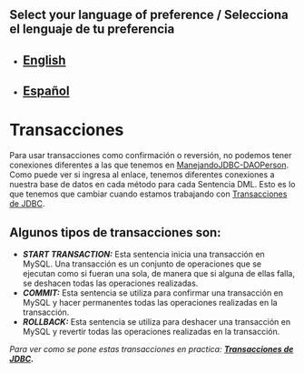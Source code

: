 ## Select your language of preference / Selecciona el lenguaje de tu preferencia

- ## [English](https://github.com/Jbarseg/Learning-Java-JDBC-and-MySQL/blob/master/index/english/README-TRANSACTIONS.en.md)

- ## [Español](https://github.com/Jbarseg/Learning-Java-JDBC-and-MySQL/blob/master/index/espa%C3%B1ol/README-TRANSACTIONS.es.md)

# Transacciones

  Para usar transacciones como confirmación o reversión, no podemos tener conexiones diferentes a las que tenemos en [ManejandoJDBC-DAOPerson](https://github.com/Jbarseg/Learning-Java-JDBC-and-MySQL/blob/master/handlingjdbc/src/main/java/com/jbarseg/jdbc/DAOPerson.java). Como puede ver si ingresa al enlace, tenemos diferentes conexiones a nuestra base de datos en cada método para cada Sentencia DML. Esto es lo que tenemos que cambiar cuando estamos trabajando con [Transacciones de JDBC](https://github.com/Jbarseg/Learning-Java-JDBC-and-MySQL/tree/master/transactionsjdbc).

  ## Algunos tipos de transacciones son:

- **_START TRANSACTION:_** Esta sentencia inicia una transacción en MySQL. Una transacción es un conjunto de operaciones que se ejecutan como si fueran una sola, de manera que si alguna de ellas falla, se deshacen todas las operaciones realizadas.
- **_COMMIT:_** Esta sentencia se utiliza para confirmar una transacción en MySQL y hacer permanentes todas las operaciones realizadas en la transacción.
- **_ROLLBACK:_** Esta sentencia se utiliza para deshacer una transacción en MySQL y revertir todas las operaciones realizadas en la transacción.

_Para ver como se pone estas transacciones en practica: **[Transacciones de JDBC](https://github.com/Jbarseg/Learning-Java-JDBC-and-MySQL/tree/master/transactionsjdbc).**_